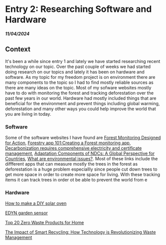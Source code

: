 # Entry 2: Researching Software and Hardware
##### 11/04/2024

## Context
It's been a while since entry 1 and lately we have started researching recent technology on our topic. Over the past couple of weeks we had started doing research on our topics and lately it has been on hardware and software. As my topic for my freedom project is on environment there are many components to the topic so I had to find mostly reliable sources as there are many ideas on the topic. Most of my sofware websites mostly have to do with monitoring the forest and tracking deforestation over the past few years in our world. Hardware had mostly included things that are beneficial for the environment and prevent things including global warming, deforestation and many other ways you could help improve the world that you are living in today. 

### Software
Some of the software websites I have found are [Forest Monitoring Designed for Action](https://www.globalforestwatch.org/), [Forestry app 101:Creating a Forest monitoring app](https://3sidedcube.com/projects/a-conservation-app-to-save-our-forests), [Decarbonization requires comprehensive electricity and certificate management](https://3sidedcube.com/projects/a-conservation-app-to-save-our-forests), [Adaptation Components of NDCs: A Global Perspective for Countries](https://www.wri.org/events/2022/8/adaptation-components-ndcs-global-perspective-countries), [What are environmental issues?](https://www.ibm.com/topics/environmental-issues). Most of these links include the diffferent apps that can measure mostly the trees in the forest as deforestation is a huge problem especiallly since people cut down trees to get more space in order to create more space for living. With these tracking items it can track trees in order ot be able to prevent the world from e

### Hardware
[How to make a DIY solar oven](https://www.homesciencetools.com/article/how-to-build-a-solar-oven-project/?srsltid=AfmBOooKn_ikQrPyia57a269EgVP5m6uj0HrLuN2CDrjfqIURFYTpyZh)


[EDYN garden sensor](https://www.wevolver.com/specs/edyn.garden.sensor)


[Top 20 Zero Waste Products for Home](https://www.loopify.world/blog/post/zero-waste-products)


[The Impact of Smart Recycling: How Technology is Revolutionizing Waste Management](https://www.smartsortai.com/the-impact-of-smart-recycling-how-technology-is-revolutionizing-waste-management/#:~:text=By%20efficiently%20sorting%20and%20separating,associated%20with%20extraction%20and%20production.)

